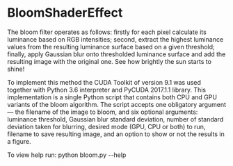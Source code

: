 # BloomShaderEffect
The bloom filter operates as follows: 
firstly for each pixel calculate its luminance based on RGB intensities; 
second, extract the highest luminance values from the resulting luminance surface based on a given threshold; 
finally, apply Gaussian blur onto thresholded luminance surface and add the resulting image with the original one. 
See how brightly the sun starts to shine!

To implement this method the CUDA Toolkit of version 9.1 was used together with Python 3.6 interpreter and PyCUDA 2017.1.1 library.
This implementation is a single Python script that contains both CPU and GPU variants of the bloom algorithm. The script accepts one obligatory argument — the filename of the image to bloom, and six optional arguments: luminance threshold, Gaussian blur standard deviation, number of standard deviation taken for blurring, desired mode (GPU, CPU or both) to run, filename to save resulting image, and an option to show or not the results in a figure.

To view help run: python bloom.py --help

